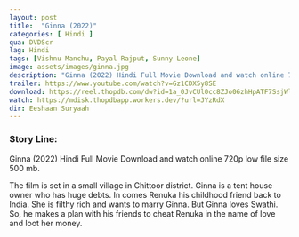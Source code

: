 ```yaml
---
layout: post
title:  "Ginna (2022)"
categories: [ Hindi ]
qua: DVDScr
lag: Hindi
tags: [Vishnu Manchu, Payal Rajput, Sunny Leone]
image: assets/images/ginna.jpg
description: "Ginna (2022) Hindi Full Movie Download and watch online 720p low file size 500 mb."
trailer: https://www.youtube.com/watch?v=Gz1CDX5y8SE
download: https://reel.thopdb.com/dw?id=1a_0JvCUl0cc8ZJo06zhHpATF7SsjWlgR
watch: https://mdisk.thopdbapp.workers.dev/?url=JYzRdX
dir: Eeshaan Suryaah
---
```


### Story Line:
Ginna (2022) Hindi Full Movie Download and watch online 720p low file size 500 mb.

The film is set in a small village in Chittoor district. Ginna is a tent house owner who has huge debts. In comes Renuka his childhood friend back to India. She is filthy rich and wants to marry Ginna. But Ginna loves Swathi. So, he makes a plan with his friends to cheat Renuka in the name of love and loot her money.
